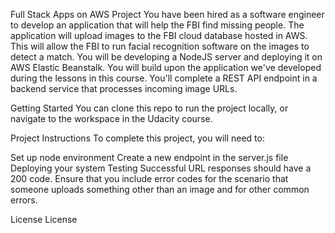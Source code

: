 Full Stack Apps on AWS Project
You have been hired as a software engineer to develop an application that will help the FBI find missing people. The application will upload images to the FBI cloud database hosted in AWS. This will allow the FBI to run facial recognition software on the images to detect a match. You will be developing a NodeJS server and deploying it on AWS Elastic Beanstalk. You will build upon the application we've developed during the lessons in this course. You'll complete a REST API endpoint in a backend service that processes incoming image URLs.

Getting Started
You can clone this repo to run the project locally, or navigate to the workspace in the Udacity course.

Project Instructions
To complete this project, you will need to:

Set up node environment
Create a new endpoint in the server.js file
Deploying your system
Testing
Successful URL responses should have a 200 code. Ensure that you include error codes for the scenario that someone uploads something other than an image and for other common errors.

License
License

